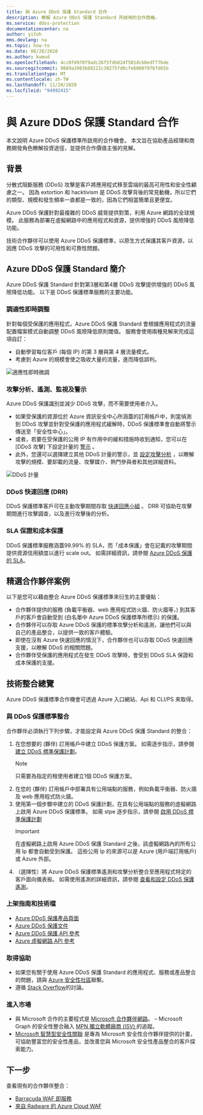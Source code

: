 ```yaml
---
title: 與 Azure DDoS 保護 Standard 合作
description: 瞭解 Azure DDoS 保護 Standard 所啟用的合作商機。
ms.service: ddos-protection
documentationcenter: na
author: yitoh
mms.devlang: na
ms.topic: how-to
ms.date: 08/28/2020
ms.author: kumud
ms.openlocfilehash: 4cc0fd970f9adc26f5fdb024f501dcb0edf77bde
ms.sourcegitcommit: 9889a3983b88222c30275fd0cfe60807976fd65b
ms.translationtype: MT
ms.contentlocale: zh-TW
ms.lasthandoff: 11/20/2020
ms.locfileid: "94992415"
---
```

# <a name="partnering-with-azure-ddos-protection-standard"></a>與 Azure DDoS 保護 Standard 合作
本文說明 Azure DDoS 保護標準所啟用的合作機會。 本文旨在協助產品經理和商務開發角色瞭解投資途徑，並提供合作價值主張的見解。

## <a name="background"></a>背景
分散式阻斷服務 (DDoS) 攻擊是客戶將應用程式移至雲端的最高可用性和安全性顧慮之一。 因為 extortion 和 hacktivism 是 DDoS 攻擊背後的常見動機，所以它們的類型、規模和發生頻率一直都是一致的，因為它們相當簡單且更便宜。

Azure DDoS 保護針對最複雜的 DDoS 威脅提供對策，利用 Azure 網路的全球規模。 此服務為部署在虛擬網路中的應用程式和資源，提供增強的 DDoS 風險降低功能。

技術合作夥伴可以使用 Azure DDoS 保護標準，以原生方式保護其客戶資源，以因應 DDoS 攻擊的可用性和可靠性問題。

## <a name="introduction-to-azure-ddos-protection-standard"></a>Azure DDoS 保護 Standard 簡介
Azure DDoS 保護 Standard 針對第3層和第4層 DDoS 攻擊提供增強的 DDoS 風險降低功能。 以下是 DDoS 保護標準服務的主要功能。

### <a name="adaptive-real-time-tuning"></a>調適性即時調整
針對每個受保護的應用程式，Azure DDoS 保護 Standard 會根據應用程式的流量配置檔案模式自動調整 DDoS 風險降低原則閾值。 服務會使用兩種見解來完成這項自訂：

- 自動學習每位客戶 (每個 IP) 的第 3 層與第 4 層流量模式。
- 考慮到 Azure 的規模會使之吸收大量的流量，進而降低誤判。

![適應性即時微調](./media/ddos-protection-partner-onboarding/real-time-tuning.png)

### <a name="attack-analytics-telemetry-monitoring-and-alerting"></a>攻擊分析、遙測、監視及警示
Azure DDoS 保護識別並減少 DDoS 攻擊，而不需要使用者介入。

- 如果受保護的資源位於 Azure 資訊安全中心所涵蓋的訂用帳戶中，則當偵測到 DDoS 攻擊並針對受保護的應用程式緩解時，DDoS 保護標準會自動將警示傳送至「安全性中心」。
- 或者，若要在受保護的公用 IP 有作用中的緩和措施時收到通知，您可以在 [DDoS 攻擊] 下設定計量的 [警示](telemetry-monitoring-alerting.md#configure-alerts-for-ddos-protection-metrics) 。
- 此外，您還可以選擇建立其他 DDoS 計量的警示，並 [設定攻擊分析](telemetry-monitoring-alerting.md) ，以瞭解攻擊的規模、要卸載的流量、攻擊媒介、熱門參與者和其他詳細資料。

![DDoS 計量](./media/ddos-protection-partner-onboarding/ddos-metrics.png)

### <a name="ddos-rapid-response-drr"></a>DDoS 快速回應 (DRR) 
DDoS 保護標準客戶可在主動攻擊期間存取 [快速回應小組](ddos-rapid-response.md) 。 DRR 可協助在攻擊期間進行攻擊調查，以及進行攻擊後的分析。

### <a name="sla-guarantee-and-cost-protection"></a>SLA 保證和成本保護
DDoS 保護標準服務涵蓋99.99% 的 SLA，而「成本保護」會在記載的攻擊期間提供資源信用額度以進行 scale out。 如需詳細資訊，請參閱 [Azure DDoS 保護的 SLA](https://azure.microsoft.com/support/legal/sla/ddos-protection/v1_0/)。

## <a name="featured-partner-scenarios"></a>精選合作夥伴案例
以下是您可以藉由整合 Azure DDoS 保護標準來衍生的主要優點：

- 合作夥伴提供的服務 (負載平衡器、web 應用程式防火牆、防火牆等，) 到其客戶的客戶會自動受到 (白名單中 Azure DDoS 保護標準所標示) 的保護。
- 合作夥伴可以存取 Azure DDoS 保護的標準攻擊分析和遙測，讓他們可以與自己的產品整合，以提供一致的客戶體驗。  
- 即使在沒有 Azure 快速回應的情況下，合作夥伴也可以存取 DDoS 快速回應支援，以瞭解 DDoS 的相關問題。
- 合作夥伴受保護的應用程式在發生 DDoS 攻擊時，會受到 DDoS SLA 保證和成本保護的支援。

## <a name="technical-integration-overview"></a>技術整合總覽
Azure DDoS 保護標準合作機會可透過 Azure 入口網站、Api 和 CLI/PS 來取得。

### <a name="integrate-with-ddos-protection-standard"></a>與 DDoS 保護標準整合
合作夥伴必須執行下列步驟，才能設定與 Azure DDoS 保護 Standard 的整合：
1. 在您想要的 (夥伴) 訂用帳戶中建立 DDoS 保護方案。 如需逐步指示，請參閱 [建立 DDoS 標準保護計劃](manage-ddos-protection.md#create-a-ddos-protection-plan)。
   > [!NOTE]
   > 只需要為指定的租使用者建立1個 DDoS 保護方案。 
2. 在您的 (夥伴) 訂用帳戶中部署具有公用端點的服務，例如負載平衡器、防火牆及 web 應用程式防火牆。 
3. 使用第一個步驟中建立的 DDoS 保護計劃，在具有公用端點的服務的虛擬網路上啟用 Azure DDoS 保護標準。 如需 stpe 逐步指示，請參閱 [啟用 DDoS 標準保護計劃](manage-ddos-protection.md#enable-ddos-protection-for-an-existing-virtual-network)
   > [!IMPORTANT] 
   > 在虛擬網路上啟用 Azure DDoS 保護 Standard 之後，該虛擬網路內的所有公用 Ip 都會自動受到保護。 這些公用 Ip 的來源可以是 Azure (用戶端訂用帳戶) 或 Azure 外部。 
4. （選擇性）將 Azure DDoS 保護標準遙測和攻擊分析整合至應用程式特定的客戶面向儀表板。 如需使用遙測的詳細資訊，請參閱 [查看和設定 DDoS 保護遙測](telemetry-monitoring-alerting.md)。 

### <a name="onboarding-guides-and-technical-documentation"></a>上架指南和技術檔

- [Azure DDoS 保護產品頁面](https://azure.microsoft.com/services/ddos-protection/)
- [Azure DDoS 保護文件](ddos-protection-overview.md)
- [Azure DDoS 保護 API 參考](/rest/api/virtualnetwork/ddosprotectionplans)
- [Azure 虛擬網路 API 參考](/rest/api/virtualnetwork/virtualnetworks)

### <a name="get-help"></a>取得協助

- 如果您有關于使用 Azure DDoS 保護 Standard 的應用程式、服務或產品整合的問題，請與 [Azure 安全性社區](https://techcommunity.microsoft.com/t5/security-identity/bd-p/Azure-Security)聯繫。
- 遵循 [Stack Overflow](https://stackoverflow.com/tags/azure-ddos/)的討論。

### <a name="get-to-market"></a>進入市場

- 與 Microsoft 合作的主要程式是 [Microsoft 合作夥伴網路](https://partner.microsoft.com/)。 – Microsoft Graph 的安全性整合融入 [MPN 獨立軟體廠商 (ISV) ](https://partner.microsoft.com/saas-solution-guide) 的追蹤。
- [Microsoft 智慧型安全性關聯](https://www.microsoft.com/security/business/intelligent-security-association?rtc=1) 是專為 Microsoft 安全性合作夥伴提供的計畫，可協助豐富您的安全性產品，並改善您與 Microsoft 安全性產品整合的客戶探索能力。

## <a name="next-steps"></a>下一步
查看現有的合作夥伴整合：

- [Barracuda WAF 即服務](https://www.barracuda.com/waf-as-a-service)
- [來自 Radware 的 Azure Cloud WAF](https://www.radware.com/resources/microsoft-azure/)